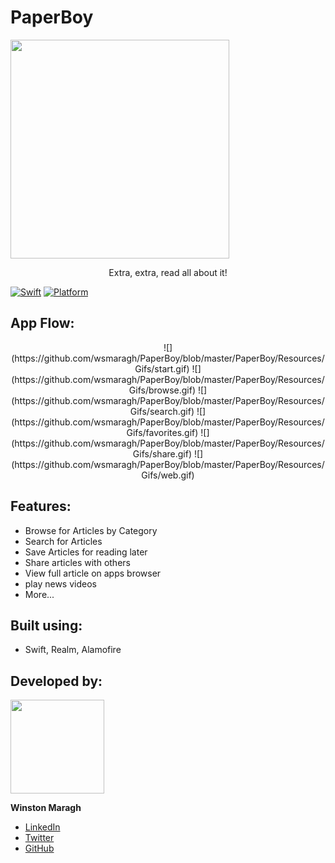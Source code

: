 # PaperBoy
<img src="https://github.com/wsmaragh/PaperBoy/blob/master/PaperBoy/Resources/Assets.xcassets/bg_PaperBoy.imageset/Icon-512.png" width="350" style="max-width:100%;">

<a>
    <p align="center">  Extra, extra, read all about it! </p> 
</a>

[![Swift](https://img.shields.io/badge/Swift-4.0-orange.svg)]() [![Platform](https://img.shields.io/badge/platform-iOS-lightgrey.svg)]()

## App Flow:
<p align="center">
![](https://github.com/wsmaragh/PaperBoy/blob/master/PaperBoy/Resources/Gifs/start.gif)
![](https://github.com/wsmaragh/PaperBoy/blob/master/PaperBoy/Resources/Gifs/browse.gif)
![](https://github.com/wsmaragh/PaperBoy/blob/master/PaperBoy/Resources/Gifs/search.gif)
![](https://github.com/wsmaragh/PaperBoy/blob/master/PaperBoy/Resources/Gifs/favorites.gif)
![](https://github.com/wsmaragh/PaperBoy/blob/master/PaperBoy/Resources/Gifs/share.gif)
![](https://github.com/wsmaragh/PaperBoy/blob/master/PaperBoy/Resources/Gifs/web.gif)
</p>


## Features:
* Browse for Articles by Category
* Search for Articles
* Save Articles for reading later
* Share articles with others
* View full article on apps browser
* play news videos
* More...

## Built using:
* Swift, Realm, Alamofire

## Developed by:
<img src = "https://i.imgur.com/N3G0BEJ.gif" width=150>

**Winston Maragh**

* [LinkedIn](https://www.linkedin.com/in/wsmaragh/)
* [Twitter](https://twitter.com/winstonmaragh)
* [GitHub](https://github.com/wsmaragh)
